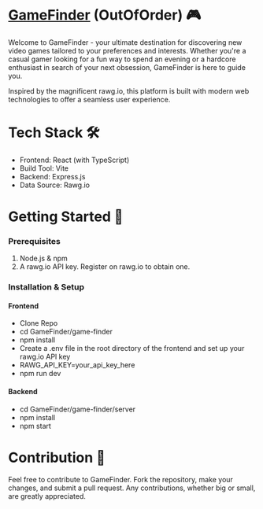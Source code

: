 # [GameFinder](https://game-finder-weld.vercel.app/) (OutOfOrder) 🎮  

Welcome to GameFinder - your ultimate destination for discovering new video games tailored to your preferences and interests. Whether you're a casual gamer looking for a fun way to spend an evening or a hardcore enthusiast in search of your next obsession, GameFinder is here to guide you.

Inspired by the magnificent rawg.io, this platform is built with modern web technologies to offer a seamless user experience.

# Tech Stack 🛠️

- Frontend: React (with TypeScript)
- Build Tool: Vite
- Backend: Express.js
- Data Source: Rawg.io

# Getting Started 🚀

### Prerequisites

1. Node.js & npm
2. A rawg.io API key. Register on rawg.io to obtain one.

### Installation & Setup

#### Frontend

- Clone Repo
- cd GameFinder/game-finder
- npm install
- Create a .env file in the root directory of the frontend and set up your rawg.io API key
- RAWG_API_KEY=your_api_key_here
- npm run dev

#### Backend

- cd GameFinder/game-finder/server
- npm install
- npm start

# Contribution 🤝
Feel free to contribute to GameFinder. Fork the repository, make your changes, and submit a pull request. Any contributions, whether big or small, are greatly appreciated.

